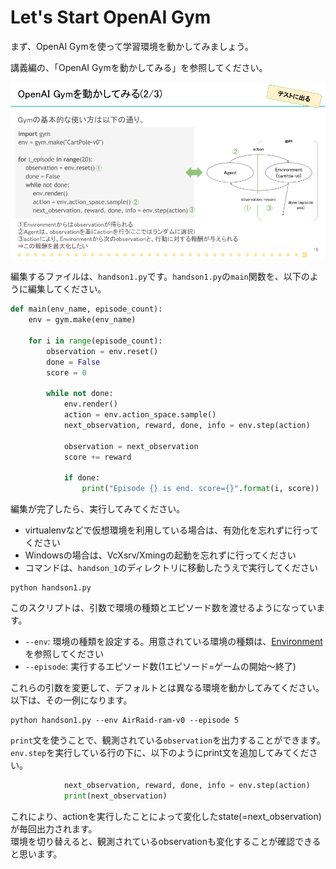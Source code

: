 # Let's Start OpenAI Gym

まず、OpenAI Gymを使って学習環境を動かしてみましょう。

講義編の、「OpenAI Gymを動かしてみる」を参照してください。

![start_openai_gym_env](./img/TechCircle18_OpenAI_Gym_16.png)

編集するファイルは、`handson1.py`です。`handson1.py`の`main`関数を、以下のように編集してください。

```python
def main(env_name, episode_count):
    env = gym.make(env_name)

    for i in range(episode_count):
        observation = env.reset()
        done = False
        score = 0

        while not done:
            env.render()
            action = env.action_space.sample()
            next_observation, reward, done, info = env.step(action)

            observation = next_observation
            score += reward

            if done:
                print("Episode {} is end. score={}".format(i, score))

```

編集が完了したら、実行してみてください。

* virtualenvなどで仮想環境を利用している場合は、有効化を忘れずに行ってください
* Windowsの場合は、VcXsrv/Xmingの起動を忘れずに行ってください
* コマンドは、`handson_1`のディレクトリに移動したうえで実行してください

```
python handson1.py
```

このスクリプトは、引数で環境の種類とエピソード数を渡せるようになっています。

* `--env`: 環境の種類を設定する。用意されている環境の種類は、[Environment](https://gym.openai.com/envs)を参照してください
* `--episode`: 実行するエピソード数(1エピソード=ゲームの開始～終了)

これらの引数を変更して、デフォルトとは異なる環境を動かしてみてください。以下は、その一例になります。

```
python handson1.py --env AirRaid-ram-v0 --episode 5
```

`print`文を使うことで、観測されている`observation`を出力することができます。  
`env.step`を実行している行の下に、以下のようにprint文を追加してみてください。

```python
            next_observation, reward, done, info = env.step(action)
            print(next_observation)

```

これにより、actionを実行したことによって変化したstate(=next_observation)が毎回出力されます。  
環境を切り替えると、観測されているobservationも変化することが確認できると思います。

